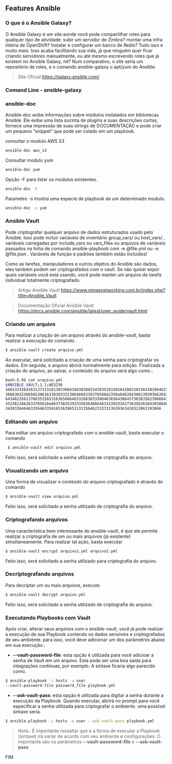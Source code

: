 ## Features Ansible

### O que é o Ansible Galaxy?

O Ansible Galaxy é um site aonde você pode compartilhar roles para qualquer tipo de atividade: subir um servidor de Zimbra? montar uma infra inteira de OpenShift? Instalar e configurar um banco de Redis? Tudo isso e muito mais. Isso acaba facilitando sua vida, já que ninguém quer ficar criando servidores manualmente, ou até mesmo escrevendo roles que já existem no Ansible Galaxy, né? Num comparativo, o site seria um repositório de roles, e o comando ansible-galaxy o apt/yum do Ansible.

>Site Oficial https://galaxy.ansible.com/


### Comand Line - ansible-galaxy

### ansible-doc

Ansible-doc exibe informações sobre módulos instalados em bibliotecas Ansible. Ele exibe uma lista sucinta de plugins e suas descrições curtas, fornece uma impressão de suas strings de DOCUMENTAÇÃO e pode criar um pequeno “snippet” que pode ser colado em um playbook.

consultar o modulo AWS S3

``` bash
ansible-doc aws_s3
```

Consultar modulo yum

```bash
ansible-doc yum
```

Opção -F para listar os modulos existentes.

```bash
ansible-doc -F
```
Parametro -s mostra uma especie de playbook de um determinado modulo.

```bash
ansible-doc -s yum
```
 

### Ansible Vault

Pode criptografar qualquer arquivo de dados estruturados usado pelo Ansible. Isso pode incluir variáveis ​​de inventário group_vars/ ou host_vars/ , variáveis ​​carregadas por include_vars ou vars_files ou arquivos de variáveis ​​passados ​​na linha de comando ansible-playbook com -e @file.yml ou -e @file.json . Variáveis ​​de função e padrões também estão incluídos!

Como as tarefas, manipuladores e outros objetos do Ansible são dados, eles também podem ser criptografados com o vault. Se não quiser expor quais variáveis ​​você está usando, você pode manter um arquivo de tarefa individual totalmente criptografado.

> Artigo Ansible Vault https://www.minasnetworking.com.br/index.php?title=Ansible_Vault


> Documentação Oficial Ansible Vault https://docs.ansible.com/ansible/latest/user_guide/vault.html

### Criando um arquivo

Para realizar a criação de um arquivo através do ansible-vault, basta realizar a execução do comando.

``` bash
$ ansible-vault create arquivo.yml
```

Ao executar, será solicitado a criação de uma senha para criptografar os dados. Em seguida, o arquivo abrirá normalmente para edição. Finalizada a criação do arquivo, ao salvar, o conteúdo do arquivo será algo como.:

```bash
bash-5.0$ cat arquivo.yml 
$ANSIBLE_VAULT;1.1;AES256
36653333643631373131613033666366383065343035393265643865383364383964623239383062
3666303236656530616330383331396466633937656662350a646264306239393662643738373231
64346235613766353165316365666465326630333064636564386437383835623966643635306361
3533613462633765610a663738353933356364666463323933343736356361643038646364386335
34383364646335646335616536396531313564623333313639363430313061393866
```

### Editando um arquivo

Para editar um arquivo criptografado com o ansible-vault, basta executar o comando

```bash
 $ ansible-vault edit arquivo.yml 
 ```
 
 Feito isso, será solicitado a senha utilizado de criptografia do arquivo.

### Visualizando um arquivo

Uma forma de visualizar o conteúdo do arquivo criptografado é através do comando 

```bash
$ ansible-vault view arquivo.yml 
```

Feito isso, será solicitado a senha utilizado de criptografia do arquivo.

### Criptografando arquivos

Uma característica bem interessante do ansible-vault, é que ele permite realizar a criptografia de um ou mais arquivos (já existente) simultaneamente. Para realizar tal ação, basta executar 

```bash
$ ansible-vault encrypt arquivo1.yml arquivo2.yml
```

Feito isso, será solicitado a senha utilizado para criptografia do arquivo.

### Decriptografando arquivos

Para decriptar um ou mais arquivos, execute.

```bash
$ ansible-vault decrypt arquivo.yml
```

Feito isso, será solicitado a senha utilizado de criptografia do arquivo.

### Executando Playbooks com Vault

Após criar, alterar seus arquivos com o ansible-vault, você já pode realizar a execução de sua Playbook contendo os dados sensíveis e criptografados de seu ambiente. para isso, você deve adicionar um dos parâmetros abaixo em sua execução.:

- **--vault-password-file**: esta opção é utilizada para você adicioar a senha de Vault em um arquivo. Esta pode ser uma boa saída para integrações contínuas, por exemplo. A sintaxe ficaria algo parecido como.

```bash
$ ansible-playbook -i hosts -u user 
--vault-password-file password_file playbook.yml
```

- **--ask-vault-pass**: esta opção é utilizada para digitar a senha durante a execução da Playbook. Quando executar, abrirá no prompt para você especificar a senha utilizada para criptografar o ambiente. uma possível sintaxe seria.

```bash
$ ansible-playbook -i hosts -u user --ask-vault-pass playbook.yml
```

> Nota.: É importante ressaltar que e a forma de executar a Playbook (sintaxe) irá variar de acordo com seu ambiente e configurações. O importante são os parâmetros **--vault-password-file** e **--ask-vault-pass**

FIM